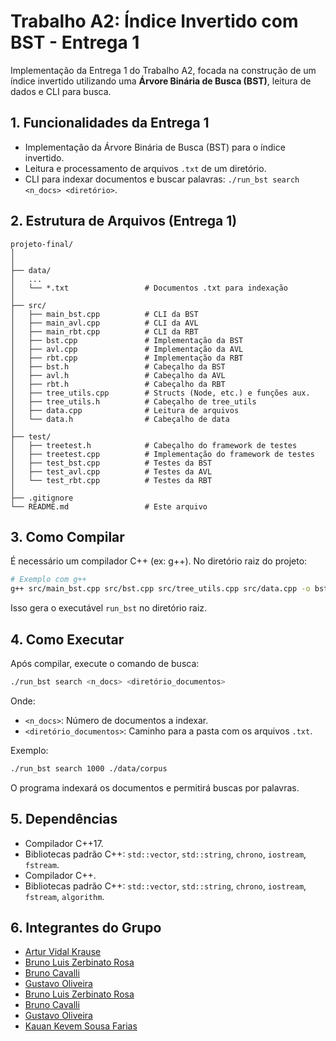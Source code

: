# Trabalho A2: Índice Invertido com BST - Entrega 1

Implementação da Entrega 1 do Trabalho A2, focada na construção de um índice invertido utilizando uma **Árvore Binária de Busca (BST)**, leitura de dados e CLI para busca.

## 1. Funcionalidades da Entrega 1

* Implementação da Árvore Binária de Busca (BST) para o índice invertido.
* Leitura e processamento de arquivos `.txt` de um diretório.
* CLI para indexar documentos e buscar palavras: `./run_bst search <n_docs> <diretório>`.

## 2. Estrutura de Arquivos (Entrega 1)

```
projeto-final/
│
│
├── data/
│   ...
│   └── *.txt                 # Documentos .txt para indexação
│
├── src/
│   ├── main_bst.cpp          # CLI da BST
│   ├── main_avl.cpp          # CLI da AVL
│   ├── main_rbt.cpp          # CLI da RBT
│   ├── bst.cpp               # Implementação da BST
│   ├── avl.cpp               # Implementação da AVL
│   ├── rbt.cpp               # Implementação da RBT
│   ├── bst.h                 # Cabeçalho da BST
│   ├── avl.h                 # Cabeçalho da AVL
│   ├── rbt.h                 # Cabeçalho da RBT
│   ├── tree_utils.cpp        # Structs (Node, etc.) e funções aux.
│   ├── tree_utils.h          # Cabeçalho de tree_utils
│   ├── data.cpp              # Leitura de arquivos
│   └── data.h                # Cabeçalho de data
│
├── test/
│   ├── treetest.h            # Cabeçalho do framework de testes
│   ├── treetest.cpp          # Implementação do framework de testes
│   ├── test_bst.cpp          # Testes da BST
│   ├── test_avl.cpp          # Testes da AVL
│   └── test_rbt.cpp          # Testes da RBT
│
├── .gitignore
└── README.md                 # Este arquivo
```

## 3. Como Compilar

É necessário um compilador C++ (ex: g++). No diretório raiz do projeto:

```bash
# Exemplo com g++
g++ src/main_bst.cpp src/bst.cpp src/tree_utils.cpp src/data.cpp -o bst -std=c++17
```

Isso gera o executável `run_bst` no diretório raiz.

## 4. Como Executar

Após compilar, execute o comando de busca:

```bash
./run_bst search <n_docs> <diretório_documentos>
```

Onde:

* `<n_docs>`: Número de documentos a indexar.
* `<diretório_documentos>`: Caminho para a pasta com os arquivos `.txt`.

Exemplo:

```bash
./run_bst search 1000 ./data/corpus
```

O programa indexará os documentos e permitirá buscas por palavras.

## 5. Dependências

* Compilador C++17.
* Bibliotecas padrão C++: `std::vector`, `std::string`, `chrono`, `iostream`, `fstream`.
* Compilador C++.
* Bibliotecas padrão C++: `std::vector`, `std::string`, `chrono`, `iostream`, `fstream`, `algorithm`.


## 6. Integrantes do Grupo

* [Artur Vidal Krause](https://github.com/arturvidalkrause)
* [Bruno Luis Zerbinato Rosa](https://github.com/Brunikito)
* [Bruno Cavalli](https://github.com/BrunoCavalli)
* [Gustavo Oliveira](https://github.com/GuOliv2306)
* [Bruno Luis Zerbinato Rosa](https://github.com/Brunikito)
* [Bruno Cavalli](https://github.com/BrunoCavalli)
* [Gustavo Oliveira](https://github.com/GuOliv2306)
* [Kauan Kevem Sousa Farias](https://github.com/kauankevem)
